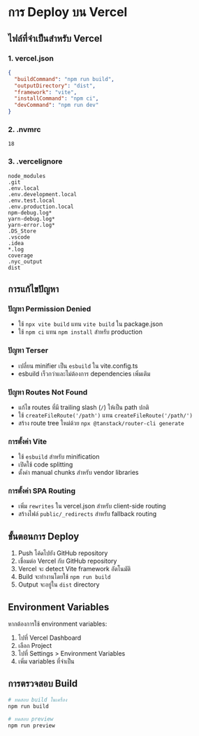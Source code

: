 # การ Deploy บน Vercel

## ไฟล์ที่จำเป็นสำหรับ Vercel

### 1. vercel.json
```json
{
  "buildCommand": "npm run build",
  "outputDirectory": "dist",
  "framework": "vite",
  "installCommand": "npm ci",
  "devCommand": "npm run dev"
}
```

### 2. .nvmrc
```
18
```

### 3. .vercelignore
```
node_modules
.git
.env.local
.env.development.local
.env.test.local
.env.production.local
npm-debug.log*
yarn-debug.log*
yarn-error.log*
.DS_Store
.vscode
.idea
*.log
coverage
.nyc_output
dist
```

## การแก้ไขปัญหา

### ปัญหา Permission Denied
- ใช้ `npx vite build` แทน `vite build` ใน package.json
- ใช้ `npm ci` แทน `npm install` สำหรับ production

### ปัญหา Terser
- เปลี่ยน minifier เป็น `esbuild` ใน vite.config.ts
- esbuild เร็วกว่าและไม่ต้องการ dependencies เพิ่มเติม

### ปัญหา Routes Not Found
- แก้ไข routes ที่มี trailing slash (`/`) ให้เป็น path ปกติ
- ใช้ `createFileRoute('/path')` แทน `createFileRoute('/path/')`
- สร้าง route tree ใหม่ด้วย `npx @tanstack/router-cli generate`

### การตั้งค่า Vite
- ใช้ `esbuild` สำหรับ minification
- เปิดใช้ code splitting
- ตั้งค่า manual chunks สำหรับ vendor libraries

### การตั้งค่า SPA Routing
- เพิ่ม `rewrites` ใน vercel.json สำหรับ client-side routing
- สร้างไฟล์ `public/_redirects` สำหรับ fallback routing

## ขั้นตอนการ Deploy

1. Push โค้ดไปยัง GitHub repository
2. เชื่อมต่อ Vercel กับ GitHub repository
3. Vercel จะ detect Vite framework อัตโนมัติ
4. Build จะทำงานโดยใช้ `npm run build`
5. Output จะอยู่ใน `dist` directory

## Environment Variables

หากต้องการใช้ environment variables:
1. ไปที่ Vercel Dashboard
2. เลือก Project
3. ไปที่ Settings > Environment Variables
4. เพิ่ม variables ที่จำเป็น

## การตรวจสอบ Build

```bash
# ทดสอบ build ในเครื่อง
npm run build

# ทดสอบ preview
npm run preview
```
